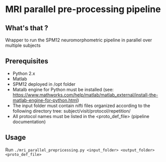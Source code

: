 # MRI parallel pre-processing pipeline

## What's that ?

Wrapper to run the SPM12 neuromorphometric pipeline in parallel over multiple subjects


## Prerequisites

* Python 2.x
* Matlab
* SPM12 deployed in /opt folder
* Matalb engine for Python must be installed (see: https://www.mathworks.com/help/matlab/matlab_external/install-the-matlab-engine-for-python.html)
* The input folder must contain nifti files organized according to the following directory tree: subject/visit/protocol/repetition/
* All protocol names must be listed in the <proto_def_file> (pipeline documentation)

## Usage

Run `./mri_parallel_prepricessing.py <input_folder> <output_folder> <proto_def_file>`

